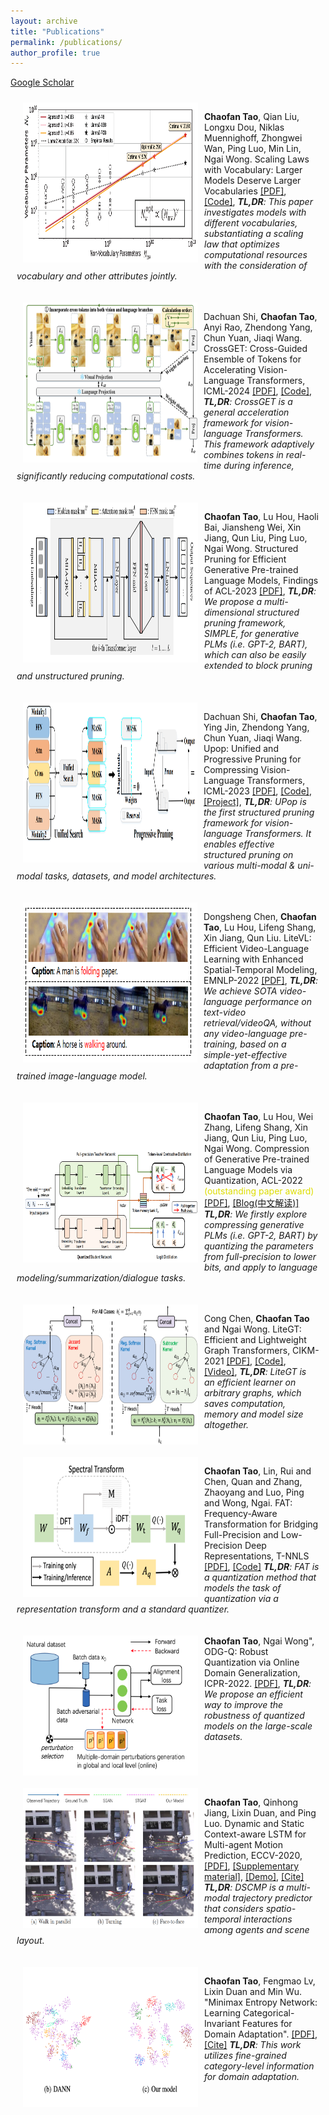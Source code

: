 ```yaml
---
layout: archive
title: "Publications"
permalink: /publications/
author_profile: true
---
```


[Google Scholar](https://scholar.google.com/citations?hl=en&view_op=list_works&gmla=AJsN-F5DfisY6qynQkPPreVmBlpCYV8WALf-n4aVHphvfHF9GAmm2cYErmRxuXccCwkrSglgJN4L6s2t4Cn5Ei6r5jEfLOvnoA&user=gjmfLroAAAAJ)


<div style="display:inline-block; border:2px; margin:10px;">
 <img src="../images/paper_cover_image/scaling_v.png" style="float:left;" width="280" height="256"  alt="markdown" align="left" hspace="10px">
<p><b>Chaofan Tao</b>, Qian Liu, Longxu Dou, Niklas Muennighoff, Zhongwei Wan, Ping Luo, Min Lin, Ngai Wong. Scaling Laws with Vocabulary: Larger Models Deserve Larger Vocabularies
<a href="https://arxiv.org/abs/2407.13623">[PDF]</a>,
<a href="https://github.com/sail-sg/scaling-with-vocab">[Code]</a>,
<i><b>TL,DR</b>: This paper investigates models with different vocabularies, substantiating a scaling law that optimizes computational resources with the consideration of vocabulary and other attributes jointly.</i>
</p>
</div>

<div style="display:inline-block; border:2px; margin:10px;">
 <img src="../images/paper_cover_image/crossget.png" style="float:left;" width="279" height="256"  alt="markdown" align="left" hspace="10px">
<p>Dachuan Shi, <b>Chaofan Tao</b>, Anyi Rao, Zhendong Yang, Chun Yuan, Jiaqi Wang. CrossGET: Cross-Guided Ensemble of Tokens for Accelerating Vision-Language Transformers, ICML-2024
<a href="https://arxiv.org/abs/2305.17455">[PDF]</a>,
<a href="https://github.com/sdc17/CrossGET">[Code]</a>,
<i><b>TL,DR</b>: CrossGET is a general acceleration framework for vision-language Transformers. This framework adaptively combines tokens in real-time during inference, significantly reducing computational costs.</i>
</p>
</div>

<div style="display:inline-block; border:2px; margin:10px;">
 <img src="../images/paper_cover_image/simple.png" style="float:left;" width="280" height="256"  alt="markdown" align="left" hspace="10px">
<p><b>Chaofan Tao</b>, Lu Hou, Haoli Bai, Jiansheng Wei, Xin Jiang, Qun Liu, Ping Luo, Ngai Wong. Structured Pruning for Efficient Generative Pre-trained Language Models, Findings of ACL-2023 
<a href="https://aclanthology.org/2023.findings-acl.692/">[PDF]</a>,
<i><b>TL,DR</b>: We propose a multi-dimensional structured pruning framework, SIMPLE, for generative PLMs (i.e. GPT-2, BART), which can also be easily extended to block pruning and unstructured pruning.</i>
</p>
</div>

<div style="display:inline-block; border:2px; margin:10px;">
 <img src="../images/paper_cover_image/upop.png" style="float:left;" width="279" height="256"  alt="markdown" align="left" hspace="10px">
<p>Dachuan Shi, <b>Chaofan Tao</b>, Ying Jin, Zhendong Yang, Chun Yuan, Jiaqi Wang. Upop: Unified and Progressive Pruning for Compressing Vision-Language Transformers, ICML-2023
<a href="https://arxiv.org/pdf/2301.13741.pdf">[PDF]</a>,
<a href="https://github.com/sdc17/UPop">[Code]</a>,
<a href="https://dachuanshi.com/UPop-Project/">[Project]</a>,
<i><b>TL,DR</b>: UPop is the first structured pruning framework for vision-language Transformers. It enables effective structured pruning on various multi-modal & uni-modal tasks, datasets, and model architectures.</i>
</p>
</div>

<div style="display:inline-block; border:2px; margin:10px;">
 <img src="../images/paper_cover_image/litevl.png" style="float:left;" width="279" height="256"  alt="markdown" align="left" hspace="10px">
<p>Dongsheng Chen, <b>Chaofan Tao</b>, Lu Hou, Lifeng Shang, Xin Jiang, Qun Liu. LiteVL: Efficient Video-Language Learning with Enhanced Spatial-Temporal Modeling, EMNLP-2022
<a href="https://arxiv.org/abs/2210.11929">[PDF]</a>,
<i><b>TL,DR</b>: We achieve SOTA video-language performance on  text-video retrieval/videoQA, without any video-language pre-training, based on a simple-yet-effective adaptation from a pre-trained image-language model.</i>
</p>
</div>

<div style="display:inline-block; border:2px; margin:10px;">
 <img src="../images/paper_cover_image/quantgpt.png" style="float:left;" width="280" height="256"  alt="markdown" align="left" hspace="10px">
<p><b>Chaofan Tao</b>, Lu Hou, Wei Zhang, Lifeng Shang, Xin Jiang, Qun Liu, Ping Luo, Ngai Wong. Compression of Generative Pre-trained Language Models via Quantization, ACL-2022 
<font style="color:#dddd00">(outstanding paper award)</font>
<a href="https://arxiv.org/abs/2203.10705">[PDF]</a>,
<a href="https://mp.weixin.qq.com/s/H0ydIEAef-wh-341RZtzng">[Blog(中文解读)]</a>
<i><b>TL,DR</b>: We firstly explore compressing generative PLMs (i.e. GPT-2, BART) by quantizing the parameters from full-precision to lower bits, and apply to language modeling/summarization/dialogue tasks.</i>
</p>
</div>

<div style="display:inline-block; border:2px; margin:10px;">
 <img src="../images/paper_cover_image/litegt.png" style="float:left;" width="280" height="224" alt="markdown" align="left" hspace="10px">
<p>Cong Chen, <b>Chaofan Tao</b> and Ngai Wong. LiteGT: Efficient and Lightweight Graph Transformers, CIKM-2021
<a href="https://dl.acm.org/doi/pdf/10.1145/3459637.3482272">[PDF]</a>,
<a href="https://github.com/ChaofanTao/litegt">[Code]</a>,
<a href="https://underline.io/lecture/36309-litegt-efficient-and-lightweight-graph-transformers">[Video]</a>,
<i><b>TL,DR</b>: LiteGT is an efficient learner on arbitrary graphs, which saves computation, memory and model size altogether.</i>
</p>
</div>

<div style="display:inline-block; border:2px; margin:10px;">
 <img src="../images/paper_cover_image/fat.png" style="float:left;" width="280" height="224" alt="markdown"  align="left" hspace="10px">
<p><b>Chaofan Tao</b>, Lin, Rui and Chen, Quan and Zhang, Zhaoyang and Luo, Ping and Wong, Ngai. FAT: Frequency-Aware Transformation for Bridging Full-Precision and Low-Precision Deep Representations, T-NNLS
<a href="https://ieeexplore.ieee.org/document/9837828">[PDF]</a>,
<a href="https://github.com/ChaofanTao/FAT_Quantization">[Code]</a>
<i><b>TL,DR</b>: FAT is a quantization method that models the task of quantization via a representation transform and a standard quantizer.</i>
</p>
</div>

<div style="display:inline-block; border:2px; margin:10px;">
 <img src="../images/paper_cover_image/odgq.png" style="float:left;" width="280" height="224" alt="markdown" align="left" hspace="10px">
<b>Chaofan Tao</b>, Ngai Wong", ODG-Q: Robust Quantization via Online Domain Generalization, ICPR-2022. 
<a href="https://arxiv.org/abs/2210.08701">[PDF]</a>,
<i><b>TL,DR</b>: We propose an efficient way to improve the robustness of quantized models on the large-scale datasets. </i>
</p>
</div>


<div style="display:inline-block; border:2px; margin:10px;">
 <img src="../images/paper_cover_image/dscmp.png" style="float:left;" width="280" height="224" alt="markdown"  align="left" hspace="10px">
<p><b>Chaofan Tao</b>, Qinhong Jiang, Lixin Duan, and Ping Luo. Dynamic and Static Context-aware LSTM for Multi-agent Motion Prediction, ECCV-2020,
<a href="http://www.ecva.net/papers/eccv_2020/papers_ECCV/html/3801_ECCV_2020_paper.php">[PDF]</a>,
<a href="../files/ECCV20-SM.pdf">[Supplementary material]</a>,
<a href="../files/ECCV20-demo.mp4">[Demo]</a>,
<a href="../files/bib/dscmp_eccv20.txt">[Cite]</a>
<i><b>TL,DR</b>: DSCMP is a multi-modal trajectory predictor that considers  spatio-temporal interactions among agents and scene layout.</i>
</p>
</div>

<div style="display:inline-block; border:2px; margin:10px;">
 <img src="../images/paper_cover_image/mmen.png" style="float:left;" width="280" height="224" alt="markdown" align="left" hspace="10px">
<p><b>Chaofan Tao</b>, Fengmao Lv, Lixin Duan and Min Wu. "Minimax Entropy Network: Learning Categorical-Invariant Features for Domain Adaptation".
<a href="https://arxiv.org/abs/1904.09601">[PDF]</a>,
<a href="../files/bib/mmen.txt">[Cite]</a>
<i><b>TL,DR</b>:  This work utilizes fine-grained category-level information for domain adaptation.</i>
</p>
</div>

